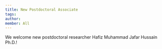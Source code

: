 ```yaml
---
title: New Postdoctoral Associate
tags:
author: 
member: All
---
```


We welcome new postdoctoral researcher Hafiz Muhammad Jafar Hussain Ph.D.!
